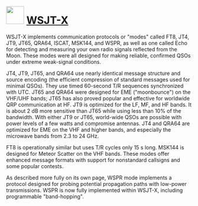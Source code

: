 ﻿# <img src="https://cdn.jsdelivr.net/gh/chtof/chocolatey-packages/automatic/wsjtx/wsjtx.png" width="48" height="48"/> [WSJT-X](https://chocolatey.org/packages/wsjtx)

WSJT-X implements communication protocols or "modes" called FT8, JT4, JT9, JT65, QRA64, ISCAT, MSK144, and WSPR, as well as one called Echo for detecting and measuring your own radio signals reflected from the Moon.  These modes were all designed for making reliable, confirmed QSOs under extreme weak-signal conditions.  

JT4, JT9, JT65, and QRA64 use nearly identical message structure and source encoding (the efficient compression of standard messages used for minimal QSOs). They use timed 60-second T/R sequences synchronized with UTC.  JT65 and QRA64 were designed for EME ("moonbounce") on the VHF/UHF bands; JT65 has also proved popular and effective for worldwide QRP communication at HF.  JT9 is optimized for the LF, MF, and HF bands.  It  is about 2 dB more sensitive than JT65 while using less than 10% of the bandwidth.  With either JT9 or JT65, world-wide QSOs are possible with power levels of a few watts and compromise antennas.  JT4 and QRA64 are optimized for EME on the VHF and higher bands, and especially the microwave bands from 2.3 to 24 GHz.  

FT8 is operationally similar but uses T/R cycles only 15 s long.  MSK144 is designed for Meteor Scatter on the VHF bands.  These modes offer enhanced message formats with support for nonstandard callsigns and some popular contests.

As described more fully on its own page, WSPR mode implements a protocol designed for probing potential propagation paths with low-power transmissions.  WSPR is now fully implemented within WSJT-X, including programmable "band-hopping". 